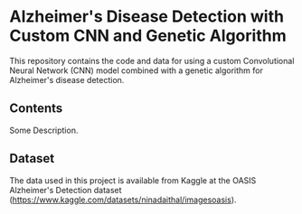 # Alzheimer's Disease Detection with Custom CNN and Genetic Algorithm

This repository contains the code and data for using a custom Convolutional Neural Network (CNN) model combined with a genetic algorithm for Alzheimer's disease detection.

## Contents

Some Description.

## Dataset

The data used in this project is available from Kaggle at the OASIS Alzheimer's Detection dataset (https://www.kaggle.com/datasets/ninadaithal/imagesoasis).
